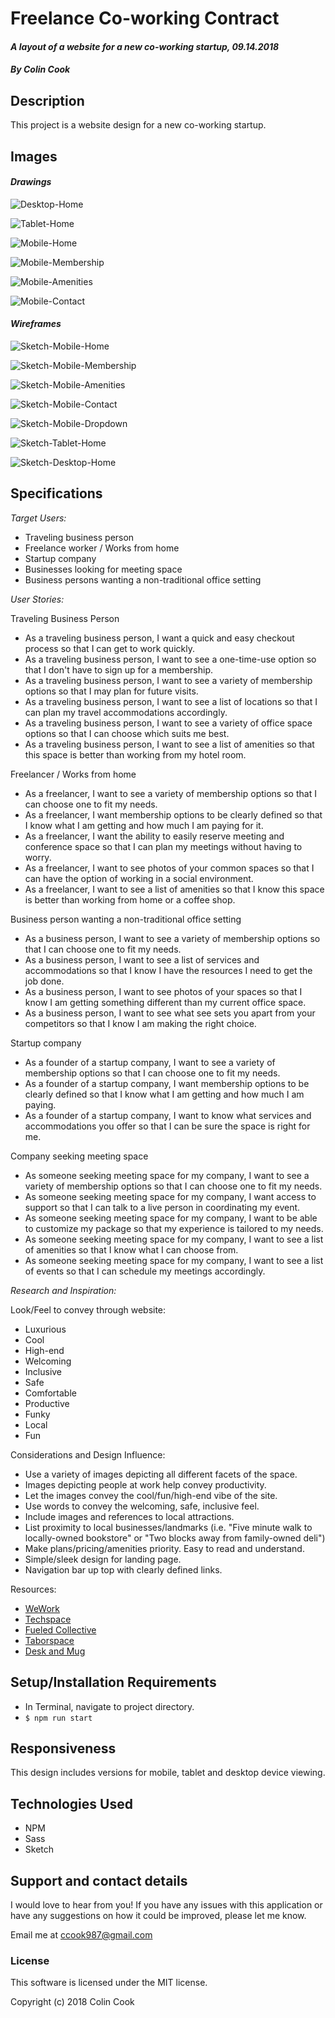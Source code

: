 # **Freelance Co-working Contract**

#### _A layout of a website for a new co-working startup, 09.14.2018_

##### By Colin Cook

## Description

This project is a website design for a new co-working startup.

## Images

#### _Drawings_

![Desktop-Home](src/assets/images/Desktop-Home.jpg)

![Tablet-Home](src/assets/images/Tablet-Home.jpg)

![Mobile-Home](src/assets/images/Mobile-Home.jpg)

![Mobile-Membership](src/assets/images/Mobile-Membership.jpg)

![Mobile-Amenities](src/assets/images/Mobile-Amenities.jpg)

![Mobile-Contact](src/assets/images/Mobile-Contact.jpg)


#### _Wireframes_

![Sketch-Mobile-Home](src/assets/images/sketch-mobile-home.png)

![Sketch-Mobile-Membership](src/assets/images/sketch-mobile-membership.png)

![Sketch-Mobile-Amenities](src/assets/images/sketch-mobile-amenities.png)

![Sketch-Mobile-Contact](src/assets/images/sketch-mobile-contact.png)

![Sketch-Mobile-Dropdown](src/assets/images/sketch-mobile-dropdown.png)

![Sketch-Tablet-Home](src/assets/images/sketch-tablet-home.png)

![Sketch-Desktop-Home](src/assets/images/sketch-desktop-home.png)

## Specifications

_Target Users:_

* Traveling business person
* Freelance worker / Works from home
* Startup company
* Businesses looking for meeting space
* Business persons wanting a non-traditional office setting

_User Stories:_

Traveling Business Person

* As a traveling business person, I want a quick and easy checkout process so that I can get to work quickly.
* As a traveling business person, I want to see a one-time-use option so that I don't have to sign up for a membership.
* As a traveling business person, I want to see a variety of membership options so that I may plan for future visits.
* As a traveling business person, I want to see a list of locations so that I can plan my travel accommodations accordingly.
* As a traveling business person, I want to see a variety of office space options so that I can choose which suits me best.
* As a traveling business person, I want to see a list of amenities so that this space is better than working from my hotel room.


Freelancer / Works from home

* As a freelancer, I want to see a variety of membership options so that I can choose one to fit my needs.
* As a freelancer, I want membership options to be clearly defined so that I know what I am getting and how much I am paying for it.
* As a freelancer, I want the ability to easily reserve meeting and conference space so that I can plan my meetings without having to worry.
* As a freelancer, I want to see photos of your common spaces so that I can have the option of working in a social environment.
* As a freelancer, I want to see a list of amenities so that I know this space is better than working from home or a coffee shop.


Business person wanting a non-traditional office setting

* As a business person, I want to see a variety of membership options so that I can choose one to fit my needs.
* As a business person, I want to see a list of services and accommodations so that I know I have the resources I need to get the job done.
* As a business person, I want to see photos of your spaces so that I know I am getting something different than my current office space.
* As a business person, I want to see what see sets you apart from your competitors so that I know I am making the right choice.


Startup company

* As a founder of a startup company, I want to see a variety of membership options so that I can choose one to fit my needs.
* As a founder of a startup company, I want membership options to be clearly defined so that I know what I am getting and how much I am paying.
* As a founder of a startup company, I want to know what services and accommodations you offer so that I can be sure the space is right for me.


Company seeking meeting space

* As someone seeking meeting space for my company, I want to see a variety of membership options so that I can choose one to fit my needs.
* As someone seeking meeting space for my company, I want access to support so that I can talk to a live person in coordinating my event.
* As someone seeking meeting space for my company, I want to be able to customize my package so that my experience is tailored to my needs.
* As someone seeking meeting space for my company, I want to see a list of amenities so that I know what I can choose from.
* As someone seeking meeting space for my company, I want to see a list of events so that I can schedule my meetings accordingly.

_Research and Inspiration:_

Look/Feel to convey through website:
  * Luxurious
  * Cool
  * High-end
  * Welcoming
  * Inclusive
  * Safe
  * Comfortable
  * Productive
  * Funky
  * Local
  * Fun

Considerations and Design Influence:
  * Use a variety of images depicting all different facets of the space.
  * Images depicting people at work help convey productivity.
  * Let the images convey the cool/fun/high-end vibe of the site.
  * Use words to convey the welcoming, safe, inclusive feel.
  * Include images and references to local attractions.
  * List proximity to local businesses/landmarks (i.e. "Five minute walk to locally-owned bookstore" or "Two blocks away from family-owned deli")
  * Make plans/pricing/amenities priority. Easy to read and understand.
  * Simple/sleek design for landing page.
  * Navigation bar up top with clearly defined links.

Resources:
  * [WeWork](https://www.wework.com/)
  * [Techspace](https://www.techspace.com/)
  * [Fueled Collective](https://fueledcollectivemn.com/)
  * [Taborspace](https://taborspace.org/)
  * [Desk and Mug](http://www.deskandmug.com/)


## Setup/Installation Requirements

* In Terminal, navigate to project directory.
* ```$ npm run start```


## Responsiveness

This design includes versions for mobile, tablet and desktop device viewing.


## Technologies Used

* NPM
* Sass
* Sketch


## Support and contact details

I would love to hear from you! If you have any issues with this application or have any suggestions on how it could be improved, please let me know.

Email me at [ccook987@gmail.com](mailto:ccook987@gmail.com)


### License

This software is licensed under the MIT license.

Copyright (c) 2018 Colin Cook
